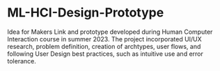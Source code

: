 # ML-HCI-Design-Prototype
Idea for Makers Link and prototype developed during Human Computer Interaction course in summer 2023. The project incorporated UI/UX research, problem definition, creation of archtypes, user flows, and following User Design best practices, such as intuitive use and error tolerance. 
